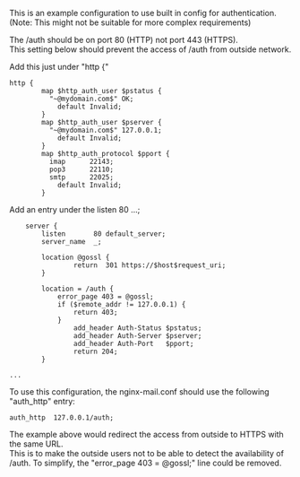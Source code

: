 This is an example configuration to use built in config for authentication. \
(Note: This might not be suitable for more complex requirements)

The /auth should be on port 80 (HTTP) not port 443 (HTTPS). \
This setting below should prevent the access of /auth from outside network.

Add this just under "http {"
```nginx
http {
	    map $http_auth_user $pstatus {
	      "~@mydomain.com$" OK;
	        default	Invalid;
	    }
	    map $http_auth_user $pserver {
	      "~@mydomain.com$" 127.0.0.1;
	        default	Invalid;
	    }
	    map $http_auth_protocol $pport {
	      imap		22143;
	      pop3		22110;
	      smtp		22025;
	        default	Invalid;
	    }
```

Add an entry under the listen 80 ...;
```nginx
    server {
        listen       80 default_server;
        server_name  _;

        location @gossl {
                return  301 https://$host$request_uri;
        }

        location = /auth {
            error_page 403 = @gossl;
            if ($remote_addr != 127.0.0.1) {
                return 403;
            }
                add_header Auth-Status $pstatus;
                add_header Auth-Server $pserver;
                add_header Auth-Port   $pport;
                return 204;
        }

...
```
To use this configuration, the nginx-mail.conf should use the following "auth_http" entry:
```nginx
auth_http  127.0.0.1/auth;
```

The example above would redirect the access from outside to HTTPS with the same URL. \
This is to make the outside users not to be able to detect the availability of /auth.
To simplify, the "error_page 403 = @gossl;" line could be removed.
